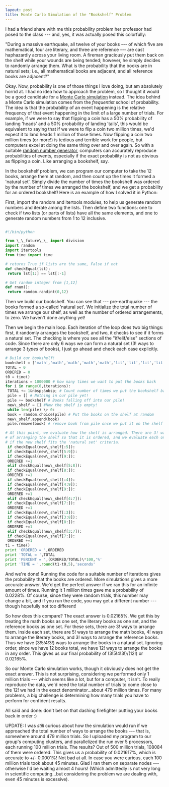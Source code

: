 ```yaml
---
layout: post 
title: Monte Carlo Simulation of the "Bookshelf" Problem 
---
```


I had a friend share with me this probability problem her professor had posed to the class --- and, yes, it was actually posed this colorfully:

"During a massive earthquake, all twelve of your books --- of which five are mathematical, four are literary, and three are reference --- are cast haphazardly across your living room. A fireman graciously put them back on the shelf while your wounds are being tended; however, he simply decides to randomly arrange them. What is the probability that the books are in natural sets; i.e., all mathematical books are adjacent, and all reference books are adjacent?"

Okay. Now, probability is one of those things I love doing, but am absolutely horrid at. I had no idea how to approach the problem, so I thought it would be a good candidate for a [Monte Carlo simulation](http://en.wikipedia.org/wiki/Monte_Carlo_method "Monte Carlo method") instead. The idea behind a Monte Carlo simulation comes from the _frequentist_ school of probability. The idea is that the probability of an event happening is the relative frequency of that event happening in the limit of a large number of trials. For example, if we were to say that flipping a coin has a 50% probability of landing 'heads' and a 50% probability of landing 'tails', this would be equivalent to saying that if we were to flip a coin two million times, we'd expect it to land heads 1 million of those times. Now flipping a coin two million times (or more!) is tedious and terrible work for people, but computers excel at doing the same thing over and over again. So with a suitable [random number generator](http://en.wikipedia.org/wiki/Random_number_generation "Random number generation"), computers can accurately reproduce probabilities of events, especially if the exact probability is not as obvious as flipping a coin. Like arranging a bookshelf, say.

In the bookshelf problem, we can program our computer to take the 12 books, arrange them at random, and then count up the times it formed a 'natural set'. Simply divide the number of times the bookshelf was ordered by the number of times we arranged the bookshelf, and we get a probability for an ordered bookshelf! Here is an example of how I solved it in Python:

First, import the random and itertools modules, to help us generate random numbers and iterate among the lists. Then define two functions: one to check if two lists (or parts of lists) have all the same elements, and one to generate random numbers from 1 to 12 inclusive.

```python

#!/bin/python

from \_\_future\_\_ import division  
import random  
import itertools  
from time import time

# returns True if lists are the same, False if not  
def checkEqual(lst):  
 return lst[1:] == lst[:-1]

# Get random integer from [1,12]  
def rnum():  
 return random.randint(0,12)  
```

Then we build our bookshelf. You can see that --- pre-earthquake --- the books formed a so-called 'natural set'. We initialize the total number of times we arrange our shelf, as well as the number of ordered arrangements, to zero. We haven't done anything yet!

Then we begin the main loop. Each iteration of the loop does two big things: first, it randomly arranges the bookshelf, and two, it checks to see if it forms a natural set. The checking is where you see all the "if/elif/else" sections of code. Since there are only 6 ways we can form a natural set (3! ways to arrange 3 _types_ of books), I just go ahead and check each case explicitly.

```python  
# Build our bookshelf!  
bookshelf = ['math','math','math','math','math','lit','lit','lit','lit','ref','ref','ref']  
TOTAL = 0  
ORDERED = 0  
t0 = time()  
iterations = 1000000 # how many times we want to put the books back  
for i in range(0,iterations):  
 TOTAL += 1&nbsp;&nbsp; # Count number of times we put the bookshelf back together  
 pile = [] # Nothing in our pile yet!  
 pile += bookshelf # Books falling off into our pile!  
 new\_shelf = [] #Now the shelf is empty!  
 while len(pile) \> 0:  
 book = random.choice(pile) # Put the books on the shelf at random  
 new\_shelf.append(book)  
 pile.remove(book) # remove book from pile once we put it on the shelf

# At this point, we evaluate how the shelf is arranged. There are 3! ways  
# of arranging the shelf so that it is ordered, and we evaluate each one to see  
# if the new shelf fits the 'natural set' criteria.  
 if checkEqual(new\_shelf[:5]):  
 if checkEqual(new\_shelf[5:9]):  
 if checkEqual(new\_shelf[9:]):  
 ORDERED +=1  
 elif checkEqual(new\_shelf[5:8]):  
 if checkEqual(new\_shelf[8:]):  
 ORDERED +=1  
 if checkEqual(new\_shelf[:4]):  
 if checkEqual(new\_shelf[4:9]):  
 if checkEqual(new\_shelf[9:]):  
 ORDERED +=1  
 elif checkEqual(new\_shelf[4:7]):  
 if checkEqual(new\_shelf[7:]):  
 ORDERED +=1  
 if checkEqual(new\_shelf[:3]):  
 if checkEqual(new\_shelf[3:8]):  
 if checkEqual(new\_shelf[8:]):  
 ORDERED +=1  
 elif checkEqual(new\_shelf[3:7]):  
 if checkEqual(new\_shelf[7:]):  
 ORDERED +=1  
t1 = time()  
print 'ORDERED = ',ORDERED  
print 'TOTAL = ',TOTAL  
print 'PERCENT = ',(ORDERED/TOTAL)\*100,'%'  
print 'TIME = ',round(t1-t0,5),'seconds'

```

And we're done! Running the code for a suitable number of iterations gives the probability that the books are ordered. More simulations gives a more accurate answer. We'd get the perfect answer if we ran this for an infinite amount of times. Running it 1 million times gave me a probability of 0.0228%. Of course, since they were random trials, this number may change a bit, and if you run the code, you may get a different number --- though hopefully not too different!

So how does this compare? The exact answer is 0.02165%. We get this by treating the math books as one set, the literary books as one set, and the reference books as one set. For these sets, there are 3! ways to arrange them. Inside each set, there are 5! ways to arrange the math books, 4! ways to arrange the literary books, and 3! ways to arrange the reference books. Thus we have (3!5!4!3!) ways to arrange the books in a natural set. Ignoring order, since we have 12 books total, we have 12! ways to arrange the books in any order. This gives us our final probability of (3!5!4!3!)/(12!) or 0.02165%.

So our Monte Carlo simulation works, though it obviously does not get the exact answer. This is not surprising, considering we performed only 1 million trials --- which seems like a lot, but for a computer, it isn't. To really reproduce the data, we'd need the total number of trials to come close to the 12! we had in the exact denominator...about 479 million times. For many problems, a big challenge is determining how many trials you have to perform for confident results.

All said and done: don't bet on that dashing firefighter putting your books back in order :)

UPDATE: I was _still_ curious about how the simulation would run if we approached the total number of ways to arrange the books --- that is, somewhere around 479 million trials. So I uploaded my program to our group's computing clusters, and parallelized the run over 5 processors, each running 100 million trials. The results? Out of 500 million trials, 108084 of them were ordered. This gives us a probability of 0.021617%, which is accurate to +/- 0.0001%! Not bad at all. In case you were curious, each 100 million trials took about 45 minutes. Glad I ran them on separate nodes --- otherwise I'd be waiting almost 4 hours! (Which admittedly is not very long in scientific computing...but considering the problem we are dealing with, even 45 minutes is excessive).

